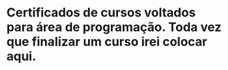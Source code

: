 # Certificados de cursos voltados para área de programação. Toda vez que finalizar um curso irei colocar aqui.

